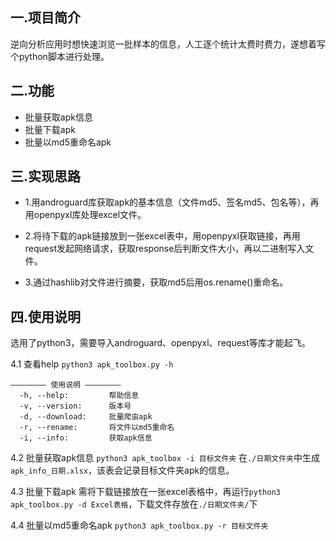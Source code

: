 ## 一.项目简介
逆向分析应用时想快速浏览一批样本的信息，人工逐个统计太费时费力，遂想着写个python脚本进行处理。

## 二.功能
- 批量获取apk信息
- 批量下载apk
- 批量以md5重命名apk

## 三.实现思路
- 1.用androguard库获取apk的基本信息（文件md5、签名md5、包名等），再用openpyxl库处理excel文件。

- 2.将待下载的apk链接放到一张excel表中，用openpyxl获取链接，再用request发起网络请求，获取response后判断文件大小，再以二进制写入文件。

- 3.通过hashlib对文件进行摘要，获取md5后用os.rename()重命名。

## 四.使用说明
选用了python3，需要导入androguard、openpyxl、request等库才能起飞。

4.1 查看help
`python3 apk_toolbox.py -h`

```
———————— 使用说明 ————————
  -h, --help:         帮助信息
  -v, --version:      版本号
  -d, --download:     批量爬虫apk
  -r, --rename:       将文件以md5重命名
  -i, --info:         获取apk信息
```

4.2 批量获取apk信息
`python3 apk_toolbox -i 目标文件夹`
在`./日期文件夹`中生成`apk_info_日期.xlsx`，该表会记录目标文件夹apk的信息。

4.3 批量下载apk
需将下载链接放在一张excel表格中，再运行`python3 apk_toolbox.py -d Excel表格`，下载文件存放在`./日期文件夹/`下

4.4 批量以md5重命名apk
`python3 apk_toolbox.py -r 目标文件夹`
